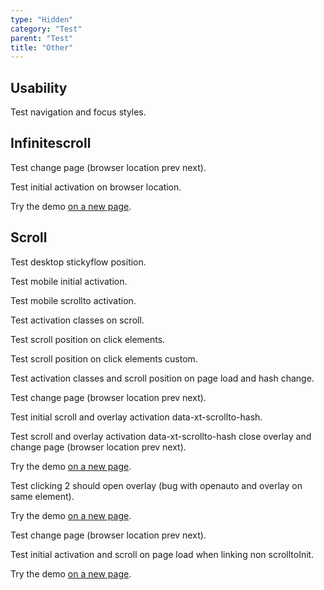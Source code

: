 ```yaml
---
type: "Hidden"
category: "Test"
parent: "Test"
title: "Other"
---
```


## Usability

Test navigation and focus styles.

<demo>
  <demoinline src="demos/components/form/checks-card">
  </demoinline>
</demo>

## Infinitescroll

Test change page (browser location prev next).

Test initial activation on browser location.

Try the demo [on a new page](/demos/components/listing/infinitescroll?false=2).

## Scroll

Test desktop stickyflow position.

Test mobile initial activation.

Test mobile scrollto activation.

<demo>
  <div class="gatsby_demo_item" data-iframe="demos/themes/gallery/products-gallery-v1">
  </div>
</demo>

Test activation classes on scroll.

Test scroll position on click elements.

Test scroll position on click elements custom.

Test activation classes and scroll position on page load and hash change.

Test change page (browser location prev next).

Test initial scroll and overlay activation data-xt-scrollto-hash.

Test scroll and overlay activation data-xt-scrollto-hash close overlay and change page (browser location prev next).

Try the demo [on a new page](/demos/components/scrollto/usage#anchor-2).

Test clicking 2 should open overlay (bug with openauto and overlay on same element).

Try the demo [on a new page](/demos/components/scrollto/overlay#anchor-2).

Test change page (browser location prev next).

Test initial activation and scroll on page load when linking non scrolltoInit.

Try the demo [on a new page](/demos/components/scrollto/toggle#anchor-2).

